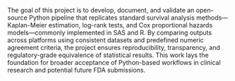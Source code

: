 The goal of this project is to develop, document, and validate an open-source Python pipeline that replicates standard survival analysis methods—Kaplan-Meier estimation, log-rank tests, and Cox proportional hazards models—commonly implemented in SAS and R. By comparing outputs across platforms using consistent datasets and predefined numeric agreement criteria, the project ensures reproducibility, transparency, and regulatory-grade equivalence of statistical results. This work lays the foundation for broader acceptance of Python-based workflows in clinical research and potential future FDA submissions.

